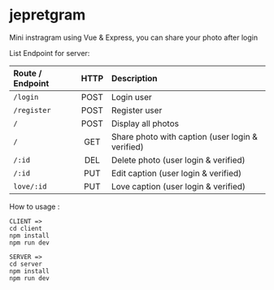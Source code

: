 # jepretgram
Mini instragram using Vue & Express, you can share your photo after login

List Endpoint for server:

| Route / Endpoint   | HTTP   | Description      |
|:-----------|:------:|:--------|
| `/login`       |POST           | Login user|
| `/register`    |POST           | Register user|
| `/`            |POST | Display all photos|
|`/`|GET| Share photo with caption (user login & verified)|
|`/:id`|DEL| Delete photo (user login & verified)|
|`/:id`|PUT| Edit caption (user login & verified)|
|`love/:id`|PUT| Love caption (user login & verified)|

How to usage :
```
CLIENT =>
cd client
npm install
npm run dev
```
```
SERVER =>
cd server
npm install
npm run dev
```